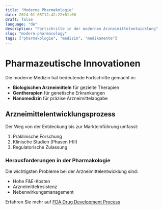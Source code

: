 ```yaml
---
title: "Moderne Pharmakologie"
date: 2024-01-05T12:42:22+01:00
draft: false
language: "de"
description: "Fortschritte in der modernen Arzneimittelentwicklung"
slug: "modern-pharmacology"
tags: ["pharmakologie", "medizin", "medikamente"]
---
```


# Pharmazeutische Innovationen

Die moderne Medizin hat bedeutende Fortschritte gemacht in:

- **Biologischen Arzneimitteln** für gezielte Therapien
- **Gentherapien** für genetische Erkrankungen
- **Nanomedizin** für präzise Arzneimittelabgabe

## Arzneimittelentwicklungsprozess

Der Weg von der Entdeckung bis zur Markteinführung umfasst:
1. Präklinische Forschung
2. Klinische Studien (Phasen I-III)
3. Regulatorische Zulassung

### Herausforderungen in der Pharmakologie

Die wichtigsten Probleme bei der Arzneimittelentwicklung sind:
* Hohe F&E-Kosten
* Arzneimittelresistenz
* Nebenwirkungsmanagement

Erfahren Sie mehr auf [FDA Drug Development Process](https://www.fda.gov/)
